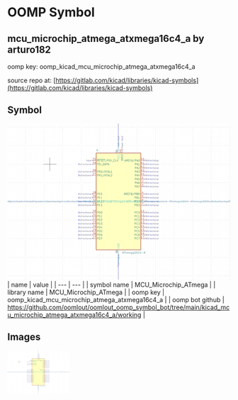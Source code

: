 # OOMP Symbol  
## mcu_microchip_atmega_atxmega16c4_a  by arturo182  
  
oomp key: oomp_kicad_mcu_microchip_atmega_atxmega16c4_a  
  
source repo at: [https://gitlab.com/kicad/libraries/kicad-symbols](https://gitlab.com/kicad/libraries/kicad-symbols)  
## Symbol  
  
[![working.png](working_600.png)](working.png)  
| name | value | 
| --- | --- | 
| symbol name | MCU_Microchip_ATmega | 
| library name | MCU_Microchip_ATmega | 
| oomp key | oomp_kicad_mcu_microchip_atmega_atxmega16c4_a | 
| oomp bot github | https://github.com/oomlout/oomlout_oomp_symbol_bot/tree/main/kicad_mcu_microchip_atmega_atxmega16c4_a/working | 
## Images  
  
[![working.png](working_140.png)](working.png)  
